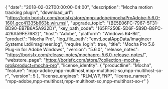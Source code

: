 {
  "date": "2018-02-02T00:00:00-04:00",
  "description": "Mocha motion tracking plugin",
  "download_url": "https://cdn.borisfx.com/borisfx/store/mpp-adobe/mochaProAdobe-5.6.0-1601.gcc41335b663b.win.msi",
  "upgrade_topic": "{BE5E06FC-7967-5F31-BD90-EB7B6A5A932D}",
  "key_path_code": "{65FF250E-5D6F-5B9D-B8FC-426A59FE7682}",
  "host": "Adobe",
  "platform": "Windows 64-Bit",
  "product": "Mocha Pro",
  "log_file_path": "<env:LocalAppData>/Imagineer Systems Ltd/imagineer.log",
  "require_login": true,
  "title": "Mocha Pro 5.6 Plug-in for Adobe Windows",
  "version": "5.6.0",
  "release_notes": "https://borisfx.com/release-notes/mochapro-5.6.0-release-notes/",
  "webstore_page": "https://borisfx.com/store/?collection=mocha-pro&product=mocha-pro",
  "license_identity": {
    "productline": "Mocha",
    "feature": "mpp-adobe,mpp-multihost,mpp-multihost-so,mpp-multihost-so-r",
    "version": 5
  },
  "license_engines": "RLM,WP,FNP",
  "license_names": "mpp-adobe,mpp-multihost,mpp-multihost-so,mpp-multihost-so-r"
}
